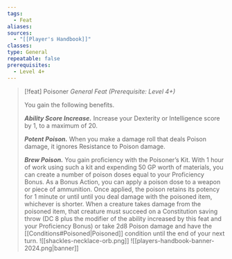 ```yaml
---
tags:
  - Feat
aliases: 
sources:
  - "[[Player's Handbook]]"
classes: 
type: General
repeatable: false
prerequisites:
  - Level 4+
---
```

>[!feat] Poisoner
>_General Feat (Prerequisite: Level 4+)_
>
>You gain the following benefits.
>
>**_Ability Score Increase._** Increase your Dexterity or Intelligence score by 1, to a maximum of 20.
>
>**_Potent Poison._** When you make a damage roll that deals Poison damage, it ignores Resistance to Poison damage.
>
>**_Brew Poison._** You gain proficiency with the Poisoner’s Kit. With 1 hour of work using such a kit and expending 50 GP worth of materials, you can create a number of poison doses equal to your Proficiency Bonus. As a Bonus Action, you can apply a poison dose to a weapon or piece of ammunition. Once applied, the poison retains its potency for 1 minute or until until you deal damage with the poisoned item, whichever is shorter. When a creature takes damage from the poisoned item, that creature must succeed on a Constitution saving throw (DC 8 plus the modifier of the ability increased by this feat and your Proficiency Bonus) or take 2d8 Poison damage and have the [[Conditions#Poisoned\|Poisoned]] condition until the end of your next turn.
>![[shackles-necklace-orb.png]]
![[players-handbook-banner-2024.png|banner]]